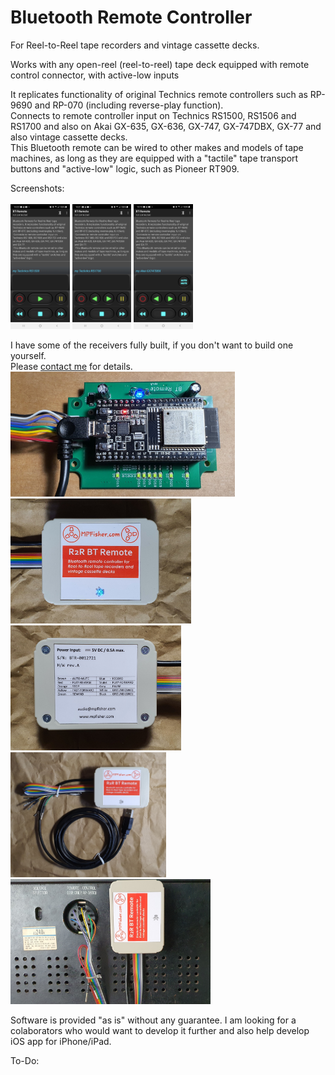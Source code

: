 <h1> Bluetooth Remote Controller</h1>
<p>For Reel-to-Reel tape recorders and vintage cassette decks.</p>
<p>Works with any open-reel (reel-to-reel) tape deck equipped with remote control connector, with active-low inputs</p>
It replicates functionality of original Technics remote controllers such as RP-9690 and RP-070 (including reverse-play function).</br>
Connects to remote controller input on Technics RS1500, RS1506 and RS1700 and also on Akai GX-635, GX-636, GX-747, GX-747DBX, GX-77 and also vintage cassette decks.</br>
This Bluetooth remote can be wired to other makes and models of tape machines, as long as they are equipped with a "tactile" tape transport buttons and "active-low" logic, such as Pioneer RT909.</p>
<p></p>
<p>Screenshots:<br>
<br>
<img src="Images/btr_app10.jpg" height="200" alt="Screenshot"/>
<img src="Images/btr_app09.jpg" height="200" alt="Screenshot"/>
<img src="Images/btr_app08.jpg" height="200" alt="Screenshot"/></p>
<p> I have some of the receivers fully built, if you don't want to build one yourself.<br>
Please <a href="mailto:audio@mpfisher.com">contact me</a> for details.<br>
<img src="Images/bt_remote_PCBA.jpg" height="200" alt="Screenshot"/>
<img src="Images/bt_remote_01.jpg" height="200" alt="Screenshot"/>
<img src="Images/bt_remote_02.jpg" height="200" alt="Screenshot"/>
<img src="Images/bt_remote_03.jpg" height="200" alt="Screenshot"/>
<img src="Images/bt_remote_05.jpg" height="200" alt="Screenshot"/>
</p>

<p>Software is provided "as is" without any guarantee. I am looking for a colaborators who would want to develop it further and also help develop iOS app for iPhone/iPad.</p>
<p>To-Do:
